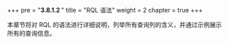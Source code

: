 +++
pre = "<b>3.8.1.2 </b>"
title = "RQL 语法"
weight = 2
chapter = true
+++

本章节将对 RQL 的语法进行详细说明，列举所有查询列的含义，并通过示例展示所有的查询信息。
